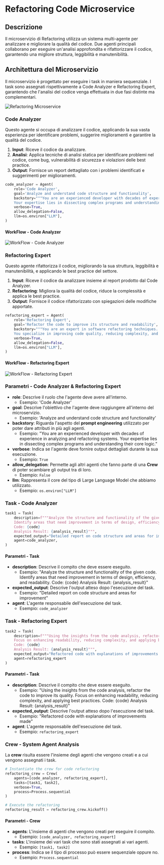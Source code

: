 # Refactoring Code Microservice

## Descrizione

Il microservizio di Refactoring utilizza un sistema multi-agente per analizzare e migliorare la qualità del codice. Due agenti principali collaborano per eseguire un'analisi approfondita e rifattorizzare il codice, garantendo una migliore struttura, leggibilità e manutenibilità.

## Architettura del Microservizio

Il microservizio è progettato per eseguire i task in maniera sequenziale. I task sono assegnati rispettivamente a Code Analyzer e Refactoring Expert, garantendo che l'analisi del codice venga effettuata in due fasi distinte ma complementari.

![Refactoring Microservice](./doc-images-refactoring/micro-refactoring.png)

### Code Analyzer

Questo agente si occupa di analizzare il codice, applicando la sua vasta esperienza per identificare problemi, suggerire miglioramenti e garantire la qualità del codice.

1. **Input**: Riceve il codice da analizzare.
2. **Analisi**: Applica tecniche di analisi statica per identificare problemi nel codice, come bug, vulnerabilità di sicurezza e violazioni delle best practice.
3. **Output**: Fornisce un report dettagliato con i problemi identificati e suggerimenti per miglioramenti.

```python
code_analyzer = Agent(
    role='Code Analyzer',
    goal='Analyze and understand code structure and functionality',
    backstory="""You are an experienced developer with decades of experience in analyzing and refactoring systems.
    Your expertise lies in dissecting complex programs and understanding their core logic.""",
    verbose=True,
    allow_delegation=False,
    llm=os.environ["LLM"],
)
```

#### WorkFlow - Code Analyzer

![WorkFlow - Code Analyzer](./doc-images-refactoring/analyzer-workflow.png)

### Refactoring Expert

Questo agente rifattorizza il codice, migliorando la sua struttura, leggibilità e manutenibilità, e applicando le best practice del settore.

1. **Input**: Riceve il codice da analizzare insieme al report prodotto dal Code Analyzer.
2. **Refactoring**: Migliora la qualità del codice, riduce la complessità e applica le best practice.
3. **Output**: Fornisce il codice rifattorizzato con spiegazioni delle modifiche apportate.

```python
refactoring_expert = Agent(
    role='Refactoring Expert',
    goal='Refactor the code to improve its structure and readability',
    backstory="""You are an expert in software refactoring techniques.
    You specialize in improving code quality, reducing complexity, and enhancing maintainability.""",
    verbose=True,
    allow_delegation=False,
    llm=os.environ["LLM"],
)
```

#### WorkFlow - Refactoring Expert

![WorkFlow - Refactoring Expert](./doc-images-refactoring/refactoring-workflow.png)

### Parametri - Code Analyzer & Refactoring Expert

- **role**: Descrive il ruolo che l'agente deve avere all'interno.
  - Esempio: 'Code Analyzer'
- **goal**: Descrive l'obiettivo che l'agente deve raggiungere all'interno del microservizio.
  - Esempio: 'Analyze and understand code structure and functionality'
- **backstory**: Riguarda l'aspetto del **prompt engineering** utilizzato per poter dare attributi in più agli agenti.
  - Esempio: "You are an experienced developer with decades of experience in analyzing and refactoring systems. Your expertise lies in dissecting complex programs and understanding their core logic."
- **verbose**: Indica se l'agente deve fornire output dettagliati durante la sua esecuzione.
  - Esempio: `True`
- **allow_delegation**: Permette agli altri agenti che fanno parte di una **Crew** di poter scambiare gli output tra di loro.
  - Esempio: `False`
- **llm**: Rappresenta il core del tipo di Large Language Model che abbiamo utilizzato.
  - Esempio: `os.environ["LLM"]`

### Task - Code Analyzer

```python
task1 = Task(
    description=f"""Analyze the structure and functionality of the given code.
    Identify areas that need improvement in terms of design, efficiency, and readability.
    Code: {code}
    Analysis Result: {analysis_result}""",
    expected_output="Detailed report on code structure and areas for improvement",
    agent=code_analyzer,
)
```

#### Parametri - Task

- **description**: Descrive il compito che deve essere eseguito.
  - Esempio: "Analyze the structure and functionality of the given code. Identify areas that need improvement in terms of design, efficiency, and readability. Code: {code} Analysis Result: {analysis_result}"
- **expected_output**: Descrive l'output atteso dopo l'esecuzione del task.
  - Esempio: "Detailed report on code structure and areas for improvement"
- **agent**: L'agente responsabile dell'esecuzione del task.
  - Esempio: `code_analyzer`

### Task - Refactoring Expert

```python
task2 = Task(
    description=f"""Using the insights from the code analysis, refactor the code to improve its quality.
    Focus on enhancing readability, reducing complexity, and applying best practices.
    Code: {code}
    Analysis Result: {analysis_result}""",
    expected_output="Refactored code with explanations of improvements made",
    agent=refactoring_expert
)
```

#### Parametri - Task

- **description**: Descrive il compito che deve essere eseguito.
  - Esempio: "Using the insights from the code analysis, refactor the code to improve its quality. Focus on enhancing readability, reducing complexity, and applying best practices. Code: {code} Analysis Result: {analysis_result}"
- **expected_output**: Descrive l'output atteso dopo l'esecuzione del task.
  - Esempio: "Refactored code with explanations of improvements made"
- **agent**: L'agente responsabile dell'esecuzione del task.
  - Esempio: `refactoring_expert`

### Crew - System Agent Analysis

La **crew** risulta essere l'insieme degli agenti che vengono creati e a cui vengono assegnati i task.

```python
# Instantiate the crew for code refactoring
refactoring_crew = Crew(
    agents=[code_analyzer, refactoring_expert],
    tasks=[task1, task2],
    verbose=True,
    process=Process.sequential
)

# Execute the refactoring
refactoring_result = refactoring_crew.kickoff()
```

#### Parametri - Crew

- **agents**: L'insieme di agenti che vengono creati per eseguire il compito.
  - Esempio: `[code_analyzer, refactoring_expert]`
- **tasks**: L'insieme dei vari task che sono stati assegnati ai vari agenti.
  - Esempio: `[task1, task2]`
- **process**: Indica se il tipo di processo può essere sequenziale oppure no.
  - Esempio: `Process.sequential`
